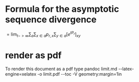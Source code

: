 # Formula for the asymptotic sequence divergence

$= \lim_{t -> \infty} \sum_a \sum_{x \in a} p_{r,x} \sum_{y \in a} [e^{tP_r}]_{xy}$ 

# render as pdf
To render this document as a pdf type pandoc limit.md --latex-engine=xelatex -o limit.pdf --toc -V geometry:margin=1in
